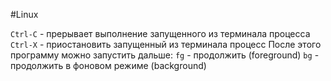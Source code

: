 #Linux

`Ctrl-C` - прерывает выполнение запущенного из терминала процесса
`Ctrl-X` - приостановить запущенный из терминала процесс
	После этого программу можно запустить дальше:
		`fg` - продолжить (foreground)
		`bg` - продолжить в фоновом режиме (background)